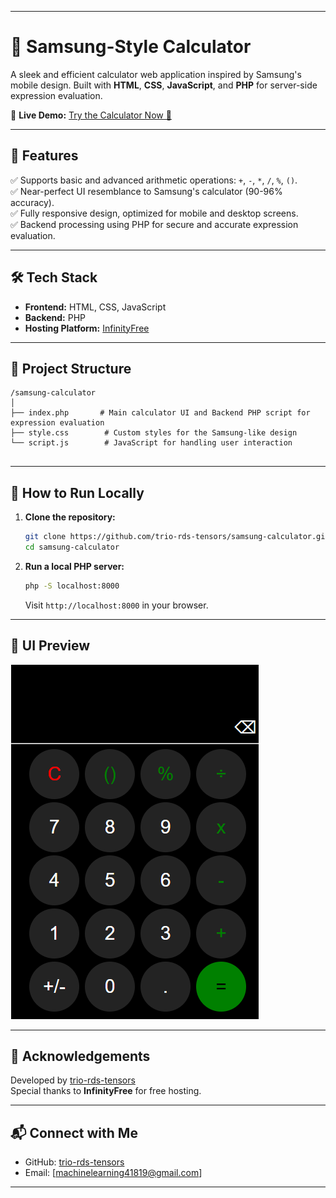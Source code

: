 
---
# 📱 Samsung-Style Calculator

A sleek and efficient calculator web application inspired by Samsung's mobile design. Built with **HTML**, **CSS**, **JavaScript**, and **PHP** for server-side expression evaluation.

🔗 **Live Demo:** [Try the Calculator Now 🚀](https://trio-rds-tensors.lovestoblog.com/calculator/)

---

## 🎯 Features

✅ Supports basic and advanced arithmetic operations: `+`, `-`, `*`, `/`, `%`, `()`.  
✅ Near-perfect UI resemblance to Samsung's calculator (90-96% accuracy).  
✅ Fully responsive design, optimized for mobile and desktop screens.  
✅ Backend processing using PHP for secure and accurate expression evaluation.  

---
## 🛠️ Tech Stack

- **Frontend:** HTML, CSS, JavaScript  
- **Backend:** PHP  
- **Hosting Platform:** [InfinityFree](https://infinityfree.net)  

---
## 📂 Project Structure

```
/samsung-calculator
│
├── index.php       # Main calculator UI and Backend PHP script for expression evaluation
├── style.css        # Custom styles for the Samsung-like design
└── script.js        # JavaScript for handling user interaction
    
```

---
## 🚀 How to Run Locally

1. **Clone the repository:**
   ```bash
   git clone https://github.com/trio-rds-tensors/samsung-calculator.git
   cd samsung-calculator
   ```

2. **Run a local PHP server:**
   ```bash
   php -S localhost:8000
   ```
   Visit `http://localhost:8000` in your browser.

---
## 🌄 UI Preview

![Samsung Calculator Interface](samsung-calculator-preview.png)

---
## 🙌 Acknowledgements

Developed by [trio-rds-tensors](https://github.com/trio-rds-tensors)  
Special thanks to **InfinityFree** for free hosting.

---

## 📬 Connect with Me

- GitHub: [trio-rds-tensors](https://github.com/trio-rds-tensors)  
- Email: [machinelearning41819@gmail.com]  

---









